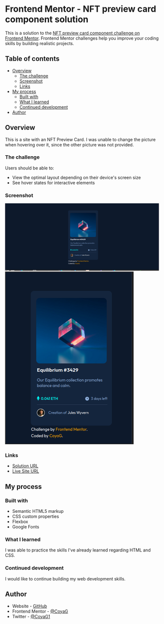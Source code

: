 # Frontend Mentor - NFT preview card component solution

This is a solution to the [NFT preview card component challenge on Frontend Mentor](https://www.frontendmentor.io/challenges/nft-preview-card-component-SbdUL_w0U). Frontend Mentor challenges help you improve your coding skills by building realistic projects. 

## Table of contents

- [Overview](#overview)
  - [The challenge](#the-challenge)
  - [Screenshot](#screenshot)
  - [Links](#links)
- [My process](#my-process)
  - [Built with](#built-with)
  - [What I learned](#what-i-learned)
  - [Continued development](#continued-development)
- [Author](#author)


## Overview

This is a site with an NFT Preview Card. I was unable to change the picture when hovering over it, since the other picture was not provided.

### The challenge

Users should be able to:

- View the optimal layout depending on their device's screen size
- See hover states for interactive elements

### Screenshot

![Desktop](/images/desktop-screenshot.png)    
![Mobile](/images/mobile-screenshot.png)

### Links

- [Solution URL](https://www.frontendmentor.io/solutions/nft-preview-card-_qTHt6MWzS)
- [Live Site URL](https://coyag.github.io/3-nft-preview-card)

## My process

### Built with

- Semantic HTML5 markup
- CSS custom properties
- Flexbox
- Google Fonts

### What I learned

I was able to practice the skills I've already learned regarding HTML and CSS.

### Continued development

I would like to continue building my web development skills.

## Author

- Website - [GitHub](https://github.com/CoyaG)
- Frontend Mentor - [@CoyaG](https://www.frontendmentor.io/profile/CoyaG)
- Twitter - [@CoyaG1](https://twitter.com/CoyaG1)
